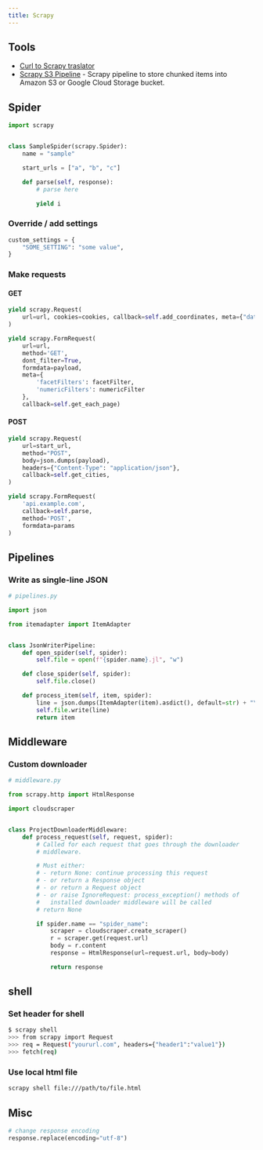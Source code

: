 ```yaml
---
title: Scrapy
---
```


## Tools

- [Curl to Scrapy traslator](https://michael-shub.github.io/curl2scrapy/)
- [Scrapy S3 Pipeline](https://github.com/orangain/scrapy-s3pipeline) - Scrapy pipeline to store chunked items into Amazon S3 or Google Cloud Storage bucket.

## Spider

```python
import scrapy


class SampleSpider(scrapy.Spider):
    name = "sample"

    start_urls = ["a", "b", "c"]

    def parse(self, response):
        # parse here

        yield i
```

### Override / add settings

```python
custom_settings = {
    "SOME_SETTING": "some value",
}
```

### Make requests

#### GET

```python
yield scrapy.Request(
    url=url, cookies=cookies, callback=self.add_coordinates, meta={"data": j}
)
```

```python title="formdata"
yield scrapy.FormRequest(
    url=url,
    method='GET',
    dont_filter=True,
    formdata=payload,
    meta={
        'facetFilters': facetFilter,
        'numericFilters': numericFilter
    },
    callback=self.get_each_page)
```

#### POST

```python
yield scrapy.Request(
    url=start_url,
    method="POST",
    body=json.dumps(payload),
    headers={"Content-Type": "application/json"},
    callback=self.get_cities,
)
```

```python title="formdata"
yield scrapy.FormRequest(
    'api.example.com',
    callback=self.parse,
    method='POST',
    formdata=params
)
```

## Pipelines

### Write as single-line JSON

```python
# pipelines.py

import json

from itemadapter import ItemAdapter


class JsonWriterPipeline:
    def open_spider(self, spider):
        self.file = open(f"{spider.name}.jl", "w")

    def close_spider(self, spider):
        self.file.close()

    def process_item(self, item, spider):
        line = json.dumps(ItemAdapter(item).asdict(), default=str) + "\n"
        self.file.write(line)
        return item
```

## Middleware

### Custom downloader

```python
# middleware.py

from scrapy.http import HtmlResponse

import cloudscraper


class ProjectDownloaderMiddleware:
    def process_request(self, request, spider):
        # Called for each request that goes through the downloader
        # middleware.

        # Must either:
        # - return None: continue processing this request
        # - or return a Response object
        # - or return a Request object
        # - or raise IgnoreRequest: process_exception() methods of
        #   installed downloader middleware will be called
        # return None

        if spider.name == "spider_name":
            scraper = cloudscraper.create_scraper()
            r = scraper.get(request.url)
            body = r.content
            response = HtmlResponse(url=request.url, body=body)

            return response
```

## shell

### Set header for shell

```bash
$ scrapy shell
>>> from scrapy import Request
>>> req = Request("yoururl.com", headers={"header1":"value1"})
>>> fetch(req)
```

### Use local html file

```bash
scrapy shell file:///path/to/file.html
```

## Misc

```python
# change response encoding
response.replace(encoding="utf-8")
```

